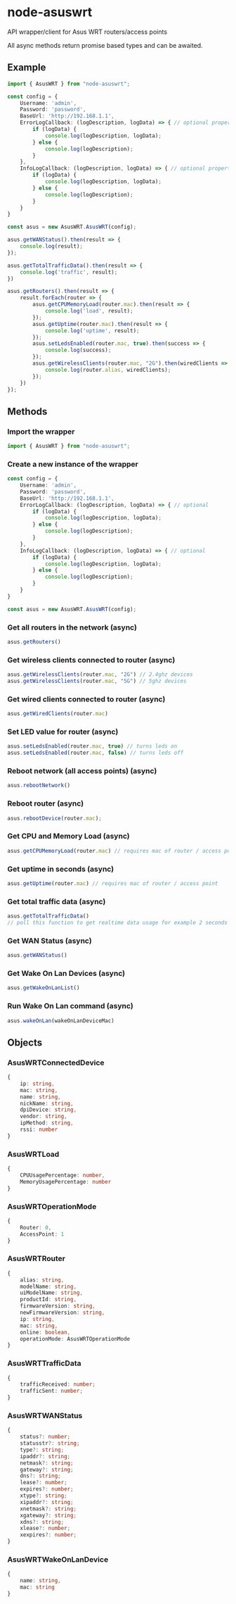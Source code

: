 # node-asuswrt
API wrapper/client for Asus WRT routers/access points

All async methods return promise based types and can be awaited.

## Example
```typescript
import { AsusWRT } from "node-asuswrt";

const config = {
    Username: 'admin',
    Password: 'password',
    BaseUrl: 'http://192.168.1.1',
    ErrorLogCallback: (logDescription, logData) => { // optional property
        if (logData) {
            console.log(logDescription, logData);
        } else {
            console.log(logDescription);
        }
    },
    InfoLogCallback: (logDescription, logData) => { // optional property
        if (logData) {
            console.log(logDescription, logData);
        } else {
            console.log(logDescription);
        }
    }
}

const asus = new AsusWRT.AsusWRT(config);

asus.getWANStatus().then(result => {
    console.log(result);
});

asus.getTotalTrafficData().then(result => {
    console.log('traffic', result);
})

asus.getRouters().then(result => {
    result.forEach(router => {
        asus.getCPUMemoryLoad(router.mac).then(result => {
            console.log('load', result);
        });
        asus.getUptime(router.mac).then(result => {
            console.log('uptime', result);
        });
        asus.setLedsEnabled(router.mac, true).then(success => {
            console.log(success);
        });
        asus.getWirelessClients(router.mac, "2G").then(wiredClients => {
            console.log(router.alias, wiredClients);
        });
    })
});
```

## Methods

### Import the wrapper
```typescript
import { AsusWRT } from "node-asuswrt";
```

### Create a new instance of the wrapper
```typescript
const config = {
    Username: 'admin',
    Password: 'password',
    BaseUrl: 'http://192.168.1.1',
    ErrorLogCallback: (logDescription, logData) => { // optional
        if (logData) {
            console.log(logDescription, logData);
        } else {
            console.log(logDescription);
        }
    },
    InfoLogCallback: (logDescription, logData) => { // optional
        if (logData) {
            console.log(logDescription, logData);
        } else {
            console.log(logDescription);
        }
    }
}

const asus = new AsusWRT.AsusWRT(config);
```

### Get all routers in the network (async)
```typescript
asus.getRouters()
```

### Get wireless clients connected to router (async)
```typescript
asus.getWirelessClients(router.mac, "2G") // 2.4ghz devices
asus.getWirelessClients(router.mac, "5G") // 5ghz devices
```

### Get wired clients connected to router (async)
```typescript
asus.getWiredClients(router.mac)
```

### Set LED value for router (async)
```typescript
asus.setLedsEnabled(router.mac, true) // turns leds on
asus.setLedsEnabled(router.mac, false) // turns leds off
```

### Reboot network (all access points) (async)
```typescript
asus.rebootNetwork()
```

### Reboot router (async)
```typescript
asus.rebootDevice(router.mac);
```

### Get CPU and Memory Load (async)
```typescript
asus.getCPUMemoryLoad(router.mac) // requires mac of router / access point
```

### Get uptime in seconds (async)
```typescript
asus.getUptime(router.mac) // requires mac of router / access point
```

### Get total traffic data (async)
```typescript
asus.getTotalTrafficData()
// poll this function to get realtime data usage for example 2 seconds interval and calculate difference
```

### Get WAN Status (async)
```typescript
asus.getWANStatus()
```

### Get Wake On Lan Devices (async)
```typescript
asus.getWakeOnLanList()
```

### Run Wake On Lan command (async)
```typescript
asus.wakeOnLan(wakeOnLanDeviceMac)
```

## Objects
### AsusWRTConnectedDevice
```typescript
{
    ip: string,
    mac: string,
    name: string,
    nickName: string,
    dpiDevice: string,
    vendor: string,
    ipMethod: string,
    rssi: number
}
```

### AsusWRTLoad
```typescript
{
    CPUUsagePercentage: number,
    MemoryUsagePercentage: number
}
```

### AsusWRTOperationMode
```typescript
{
    Router: 0,
    AccessPoint: 1
}
```

### AsusWRTRouter
```typescript
{
    alias: string,
    modelName: string,
    uiModelName: string,
    productId: string,
    firmwareVersion: string,
    newFirmwareVersion: string,
    ip: string,
    mac: string,
    online: boolean,
    operationMode: AsusWRTOperationMode
}
```

### AsusWRTTrafficData
```typescript
{
    trafficReceived: number;
    trafficSent: number;
}
```

### AsusWRTWANStatus
```typescript
{
    status?: number;
    statusstr?: string;
    type?: string;
    ipaddr?: string;
    netmask?: string;
    gateway?: string;
    dns?: string;
    lease?: number;
    expires?: number;
    xtype?: string;
    xipaddr?: string;
    xnetmask?: string;
    xgateway?: string;
    xdns?: string;
    xlease?: number;
    xexpires?: number;
}
```

### AsusWRTWakeOnLanDevice
```typescript
{
    name: string,
    mac: string
}
```
